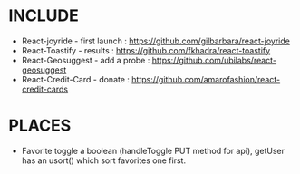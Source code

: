 # INCLUDE

* React-joyride - first launch : https://github.com/gilbarbara/react-joyride
* React-Toastify - results : https://github.com/fkhadra/react-toastify
* React-Geosuggest - add a probe : https://github.com/ubilabs/react-geosuggest
* React-Credit-Card - donate : https://github.com/amarofashion/react-credit-cards

# PLACES

* Favorite toggle a boolean (handleToggle PUT method for api), getUser has an usort() which sort favorites one first.

